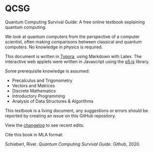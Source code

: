 # QCSG

Quantum Computing Survival Guide: A free online textbook explaining quantum computing.

We look at quantum computers from the perspective of a computer scientist, often making comparisons between classical and quantum computers. No knowledge in physics is required. 

This document is written in [Typora](https://typora.io/), using Markdown with Latex. The interactive web applets were written in Javascript using the [p5.js](https://p5js.org/) library.

Some prerequisite knowledge is assumed:

* Precalculus and Trigonometry
* Vectors and Matrices
* Discrete Mathematics
* Introductory Programming 
* Analysis of Data Structures & Algorithms



This textbook is a living document, any suggestions or errors should be reported by creating an issue on this GitHub repository.

View the [changelog](https://github.com/zackatoo/QuantumComputingSG/blob/master/QCSG%20Changelog.md) to see recent edits.

Cite this book in MLA format:

Schieberl, River. _Quantum Computing Survival Guide_. Github, 2020.

